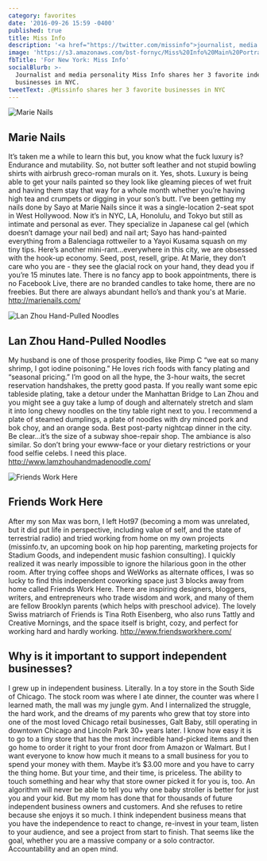 ```yaml
---
category: favorites
date: '2016-09-26 15:59 -0400'
published: true
title: Miss Info
description: '<a href="https://twitter.com/missinfo">journalist, media personality</a>'
image: 'https://s3.amazonaws.com/bst-fornyc/Miss%20Info%20Main%20Portrait.jpg'
fbTitle: 'For New York: Miss Info'
socialBlurb: >-
  Journalist and media personality Miss Info shares her 3 favorite independent
  businesses in NYC.
tweetText: .@Missinfo shares her 3 favorite businesses in NYC
---
```

![Marie Nails](https://s3.amazonaws.com/bst-fornyc/Miss%20Info%20Marie%20Nails.jpg)
## Marie Nails
It’s taken me a while to learn this but, you know what the fuck luxury is? Endurance and mutability. So, not butter soft leather and not stupid bowling shirts with airbrush greco-roman murals on it. Yes, shots. Luxury is being able to get your nails painted so they look like gleaming pieces of wet fruit and having them stay that way for a whole month whether you’re having high tea and crumpets or digging in your son’s butt. I’ve been getting my nails done by Sayo at Marie Nails since  it was a single-location 2-seat spot in West Hollywood. Now it’s in NYC, LA, Honolulu, and Tokyo but still as intimate and personal as ever. They specialize in Japanese cal gel (which doesn’t damage your nail bed) and nail art; Sayo has hand-painted everything from a Balenciaga rottweiler to a Yayoi Kusama squash on my tiny tips. Here’s another mini-rant…everywhere in this city, we are obsessed with the hook-up economy. Seed, post, resell, gripe. At Marie, they don’t care who you are - they see the glacial rock on your hand, they dead you if you’re 15 minutes late. There is no fancy app to book appointments, there is no Facebook Live, there are no branded candles to take home, there are no freebies. But there are always abundant hello’s and thank you's at Marie. http://marienails.com/

![Lan Zhou Hand-Pulled Noodles](https://s3.amazonaws.com/bst-fornyc/Miss%20Info%20Lan%20Zhou.jpg)
## Lan Zhou Hand-Pulled Noodles 
My husband is one of those prosperity foodies, like Pimp C “we eat so many shrimp, I got iodine poisoning.” He loves rich foods with fancy plating and “seasonal pricing.” I’m good on all the hype, the 3-hour waits, the secret reservation handshakes, the pretty good pasta. If you really want some epic tableside plating, take a detour under the Manhattan Bridge to Lan Zhou and you might see a guy take a lump of dough and alternately stretch and slam it into long chewy noodles on the tiny table right next to you. I recommend a plate of steamed dumplings, a plate of noodles with dry minced pork and bok choy, and an orange soda. Best post-party nightcap dinner in the city. Be clear…it’s the size of a subway shoe-repair shop. The ambiance is also similar. So don’t bring your ewww-face or your dietary restrictions or your food selfie celebs. I need this place. http://www.lamzhouhandmadenoodle.com/

![Friends Work Here](https://s3.amazonaws.com/bst-fornyc/Miss%20Info%20Friends%20Work%20Here.jpg)
## Friends Work Here 
After my son Max was born, I left Hot97 (becoming a mom was unrelated, but it did put life in perspective, including value of self, and the state of terrestrial radio) and tried working from home on my own projects (missinfo.tv, an upcoming book on hip hop parenting, marketing projects for Stadium Goods, and independent music fashion consulting). I quickly realized it was nearly impossible to ignore the hilarious goon in the other room. After trying coffee shops and WeWorks as alternate offices, I was so lucky to find this independent coworking space just 3 blocks away from home called Friends Work Here. There are inspiring designers, bloggers,  writers, and entrepreneurs who trade wisdom and work, and many of them are fellow Brooklyn parents (which helps with preschool advice). The lovely Swiss matriarch of Friends is Tina Roth Eisenberg, who also runs Tattly and Creative Mornings, and the space itself is bright, cozy, and perfect for working hard and hardly working. http://www.friendsworkhere.com/

## Why is it important to support independent businesses?
I grew up in independent business. Literally. In a toy store in the South Side of Chicago. The stock room was where I ate dinner, the counter was where I learned math, the mall was my jungle gym. And I internalized the struggle, the hard work, and the dreams of my parents who grew that toy store into one of the most loved Chicago retail businesses, Galt Baby, still operating in downtown Chicago and Lincoln Park 30+ years later. I know how easy it is to go to a tiny store that has the most incredible hand-picked items and then go home to order it right to your front door from Amazon or Walmart. But I want everyone to know how much it means to a small business for you to spend your money with them. Maybe it’s $3.00 more and you have to carry the thing home. But your time, and their time, is priceless. The ability to touch something and hear why that store owner picked it for you is, too.
An algorithm will never be able to tell you why one baby stroller is better for just you and your kid. But my mom has done that for thousands of future independent business owners and customers. And she refuses to retire because she enjoys it so much.
I think independent business means that you have the independence to react to change, re-invest in your team, listen to your audience, and see a project from start to finish. That seems like the goal, whether you are a massive company or a solo contractor. Accountability and an open mind.

